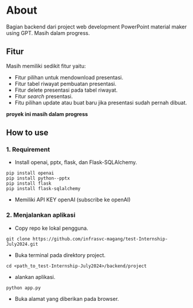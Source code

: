 # About

Bagian backend dari project web development PowerPoint material maker using GPT. Masih dalam progress.

## Fitur
Masih memiliki sedikit fitur yaitu:
- Fitur pilihan untuk mendownload presentasi.
- Fitur tabel riwayat pembuatan presentasi.
- Fitur delete presentasi pada tabel riwayat.
- Fitur *search* presentasi.
- Fitu pilihan update atau buat baru jika presentasi sudah pernah dibuat.

**proyek ini masih dalam progress**

## How to use

### 1. Requirement
- Install openai, pptx, flask, dan Flask-SQLAlchemy. 

```
pip install openai
pip install python--pptx
pip install flask
pip install flask-sqlalchemy
```
- Memiliki API KEY openAI (subscribe ke openAI)

### 2. Menjalankan aplikasi

- Copy repo ke lokal pengguna.
```
git clone https://github.com/infrasvc-magang/test-Internship-July2024.git
```

- Buka terminal pada direktory project.
```
cd <path_to_test-Internship-July2024>/backend/project
```

- alankan aplikasi.
```
python app.py
```

- Buka alamat yang diberikan pada browser.


